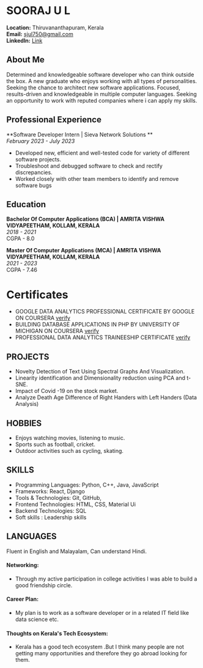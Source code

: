# SOORAJ U L

**Location:** Thiruvananthapuram, Kerala  
**Email:** sjul750@gmail.com  
**LinkedIn:** [Link](www.linkedin.com/in/sooraj-u-l-5a6017165)

## About Me
 Determined and knowledgeable software developer who can think outside the box. A new graduate who enjoys working with all types of personalities. Seeking the chance to architect new software applications. Focused, results-driven and knowledgeable in multiple computer languages. Seeking an opportunity to work with reputed companies where i can apply my skills.
## Professional Experience
**Software Developer Intern | Sieva Network Solutions **  
*February 2023 - July 2023*  
- Developed new, efficient and well-tested code for variety of different software projects.
- Troubleshoot and debugged software to check and rectify discrepancies.
- Worked closely with other team members to identify and remove software bugs

## Education
**Bachelor Of Computer Applications (BCA) | AMRITA VISHWA VIDYAPEETHAM, KOLLAM, KERALA**  
*2018 - 2021*  
CGPA - 8.0

**Master Of Computer Applications (MCA) | AMRITA VISHWA VIDYAPEETHAM, KOLLAM, KERALA**  
*2021 - 2023*  
CGPA - 7.46

# Certificates
- GOOGLE DATA ANALYTICS PROFESSIONAL CERTIFICATE BY GOOGLE ON COURSERA [verify](https://www.credly.com/badges/be1bb955-995c-4f8e-aa1a-cdadc8d55275/public_url)   
- BUILDING DATABASE APPLICATIONS IN PHP BY UNIVERSITY OF MICHIGAN ON COURSERA [verify](https://www.coursera.org/account/accomplishments/certificate/QQ6RAF5Q8PWJ)
- PROFESSIONAL DATA ANALYTICS TRAINEESHIP CERTIFICATE [verify](https://www.dropbox.com/scl/fi/fpyhh5uuti8va5e1683az/Traineeship-MTE-certificate.pdf?rlkey=g3zi65qq9rxa9hzbga36hjw5x&dl=0)


## PROJECTS
- Novelty Detection of Text Using Spectral Graphs And Visualization.
- Linearity identification and Dimensionality reduction using PCA and t-SNE.
- Impact of Covid -19 on the stock market.
- Analyze Death Age Difference of Right Handers with Left Handers (Data Analysis)

## HOBBIES
- Enjoys watching movies, listening to music.
- Sports such as football, cricket.
- Outdoor activities such as cycling, skating.

## SKILLS
- Programming Languages: Python, C++, Java, JavaScript
- Frameworks: React, Django
- Tools & Technologies: Git, GitHub, 
- Frontend Technologies: HTML, CSS, Material Ui
- Backend Technologies: SQL
- Soft skills : Leadership skills

## LANGUAGES
Fluent in English and Malayalam, Can understand Hindi.
  
#### Networking:

- Through my active participation in college activities I was able to build a good friendship circle.
  
#### Career Plan:

- My plan is to work as a software developer or in a related IT field like data science etc.

#### Thoughts on Kerala's Tech Ecosystem:

- Kerala has a good tech ecosystem .But I think many people are not getting many opportunities and therefore they go abroad looking for them.
